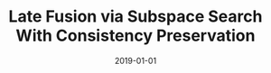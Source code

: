 ---
title: "Late Fusion via Subspace Search With Consistency Preservation"
collection: journals
permalink: /publication/LateFusion
date: 2019-01-01
year: "2019"
venue: "IEEE Trans. Image Processing 28(1)"
city: 
state: ""
thumbnail: "LateFusion.png"
teaser : 
authors: "X. Dong, Y. Yan, M. Tan, Y. Yang, I. W. Tsang"
bibtex: LateFusion.txt
uri: LateFusion.pdf
arxiv: 
project: 
source: https://github.com/D-X-Y/HCMF
poster: 
data:
---